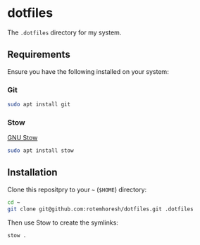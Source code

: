 # dotfiles

The `.dotfiles` directory for my system. 

## Requirements

Ensure you have the following installed on your system:

### Git

```bash
sudo apt install git
```

### Stow

[GNU Stow](https://www.gnu.org/software/stow)

```bash
sudo apt install stow
```

## Installation

Clone this repositpry to your `~` (`$HOME`) directory:

```bash
cd ~
git clone git@github.com:rotemhoresh/dotfiles.git .dotfiles
```

Then use Stow to create the symlinks:

```bash
stow .
``` 
